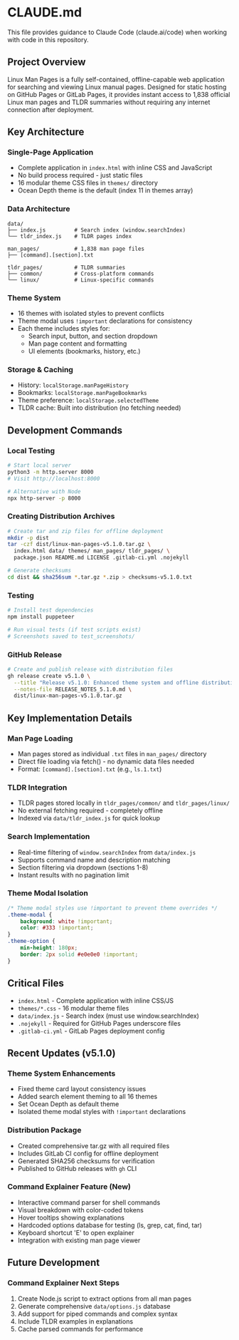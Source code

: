 # CLAUDE.md

This file provides guidance to Claude Code (claude.ai/code) when working with code in this repository.

## Project Overview

Linux Man Pages is a fully self-contained, offline-capable web application for searching and viewing Linux manual pages. Designed for static hosting on GitHub Pages or GitLab Pages, it provides instant access to 1,838 official Linux man pages and TLDR summaries without requiring any internet connection after deployment.

## Key Architecture

### Single-Page Application
- Complete application in `index.html` with inline CSS and JavaScript
- No build process required - just static files
- 16 modular theme CSS files in `themes/` directory
- Ocean Depth theme is the default (index 11 in themes array)

### Data Architecture
```
data/
├── index.js         # Search index (window.searchIndex)
└── tldr_index.js    # TLDR pages index

man_pages/           # 1,838 man page files
├── [command].[section].txt

tldr_pages/          # TLDR summaries
├── common/          # Cross-platform commands
└── linux/           # Linux-specific commands
```

### Theme System
- 16 themes with isolated styles to prevent conflicts
- Theme modal uses `!important` declarations for consistency
- Each theme includes styles for:
  - Search input, button, and section dropdown
  - Man page content and formatting
  - UI elements (bookmarks, history, etc.)

### Storage & Caching
- History: `localStorage.manPageHistory`
- Bookmarks: `localStorage.manPageBookmarks` 
- Theme preference: `localStorage.selectedTheme`
- TLDR cache: Built into distribution (no fetching needed)

## Development Commands

### Local Testing
```bash
# Start local server
python3 -m http.server 8000
# Visit http://localhost:8000

# Alternative with Node
npx http-server -p 8000
```

### Creating Distribution Archives
```bash
# Create tar and zip files for offline deployment
mkdir -p dist
tar -czf dist/linux-man-pages-v5.1.0.tar.gz \
  index.html data/ themes/ man_pages/ tldr_pages/ \
  package.json README.md LICENSE .gitlab-ci.yml .nojekyll

# Generate checksums
cd dist && sha256sum *.tar.gz *.zip > checksums-v5.1.0.txt
```

### Testing
```bash
# Install test dependencies
npm install puppeteer

# Run visual tests (if test scripts exist)
# Screenshots saved to test_screenshots/
```

### GitHub Release
```bash
# Create and publish release with distribution files
gh release create v5.1.0 \
  --title "Release v5.1.0: Enhanced theme system and offline distribution" \
  --notes-file RELEASE_NOTES_5.1.0.md \
  dist/linux-man-pages-v5.1.0.tar.gz
```

## Key Implementation Details

### Man Page Loading
- Man pages stored as individual `.txt` files in `man_pages/` directory
- Direct file loading via fetch() - no dynamic data files needed
- Format: `[command].[section].txt` (e.g., `ls.1.txt`)

### TLDR Integration  
- TLDR pages stored locally in `tldr_pages/common/` and `tldr_pages/linux/`
- No external fetching required - completely offline
- Indexed via `data/tldr_index.js` for quick lookup

### Search Implementation
- Real-time filtering of `window.searchIndex` from `data/index.js`
- Supports command name and description matching
- Section filtering via dropdown (sections 1-8)
- Instant results with no pagination limit

### Theme Modal Isolation
```css
/* Theme modal styles use !important to prevent theme overrides */
.theme-modal {
    background: white !important;
    color: #333 !important;
}
.theme-option {
    min-height: 180px;
    border: 2px solid #e0e0e0 !important;
}
```

## Critical Files
- `index.html` - Complete application with inline CSS/JS
- `themes/*.css` - 16 modular theme files
- `data/index.js` - Search index (must use window.searchIndex)
- `.nojekyll` - Required for GitHub Pages underscore files
- `.gitlab-ci.yml` - GitLab Pages deployment config

## Recent Updates (v5.1.0)

### Theme System Enhancements
- Fixed theme card layout consistency issues
- Added search element theming to all 16 themes
- Set Ocean Depth as default theme
- Isolated theme modal styles with `!important` declarations

### Distribution Package
- Created comprehensive tar.gz with all required files
- Includes GitLab CI config for offline deployment
- Generated SHA256 checksums for verification
- Published to GitHub releases with `gh` CLI

### Command Explainer Feature (New)
- Interactive command parser for shell commands
- Visual breakdown with color-coded tokens
- Hover tooltips showing explanations
- Hardcoded options database for testing (ls, grep, cat, find, tar)
- Keyboard shortcut 'E' to open explainer
- Integration with existing man page viewer

## Future Development

### Command Explainer Next Steps
1. Create Node.js script to extract options from all man pages
2. Generate comprehensive `data/options.js` database
3. Add support for piped commands and complex syntax
4. Include TLDR examples in explanations
5. Cache parsed commands for performance